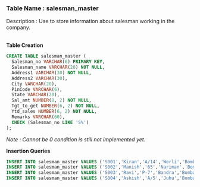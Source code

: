 ### Table Name : salesman_master

Description : Use to store information about salesman working in the company.
<br><br>

**Table Creation**

```sql
CREATE TABLE salesman_master (
  Salesman_no VARCHAR(6) PRIMARY KEY, 
  Salesman_name VARCHAR(20) NOT NULL, 
  Address1 VARCHAR(30) NOT NULL, 
  Address2 VARCHAR(30), 
  City VARCHAR(20), 
  PinCode VARCHAR(6), 
  State VARCHAR(20), 
  Sal_amt NUMBER(8, 2) NOT NULL, 
  Tgt_to_get NUMBER(6, 2) NOT NULL, 
  Ytd_sales NUMBER(6, 2) NOT NULL, 
  Remarks VARCHAR(60), 
  CHECK (Salesman_no LIKE 'S%')
);
```

_Note : Cannot be 0 condition is still not implemented yet._

**Insertion Queries**

```sql
INSERT INTO salesman_master VALUES ('S001','Kiran','A/14','Worli','Bombay','400002','Maharashtra',3000,100,50,'Good');  
INSERT INTO salesman_master VALUES ('S002','Manish','65','Nariman','Bombay','400001','Maharashtra',3000,200,100,'Good');     
INSERT INTO salesman_master VALUES ('S003','Ravi','P-7','Bandra','Bombay','400032','Maharashtra',3000,200,100,'Good');        
INSERT INTO salesman_master VALUES ('S004','Ashish','A/5','Juhu','Bombay','400044','Maharashtra',3000,200,150,'Good');        
```
